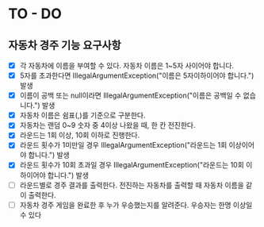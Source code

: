 # TO - DO
## 자동차 경주 기능 요구사항
- [x] 각 자동차에 이름을 부여할 수 있다. 자동차 이름은 1~5자 사이어야 합니다.
- [x] 5자를 초과한다면 IllegalArgumentException("이름은 5자이하이어야 합니다.") 발생
- [x] 이름이 공백 또는 null이라면 IllegalArgumentException("이름은 공백일 수 없습니다.") 발생
- [x] 자동차 이름은 쉼표(,)를 기준으로 구분한다.
- [x] 자동차는 랜덤 0~9 숫자 중 4이상 나왔을 때, 한 칸 전진한다.
- [x] 라운드는 1회 이상, 10회 이하로 진행한다.
- [x] 라운드 횟수가 1미만일 경우 IllegalArgumentException("라운드는 1회 이상이어야 합니다.") 발생
- [x] 라운드 횟수가 10회 초과일 경우 IllegalArgumentException("라운드는 10회 이하이어야 합니다.") 발생
- [ ] 라운드별로 경주 결과를 출력한다. 전진하는 자동차를 출력할 때 자동차 이름을 같이 출력한다.
- [ ] 자동차 경주 게임을 완료한 후 누가 우승했는지를 알려준다. 우승자는 한명 이상일 수 있다